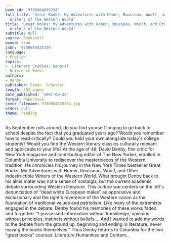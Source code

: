 ```yaml
---
book_id: '9780684835334'
full_title: 'Great Books: My Adventures with Homer, Rousseau, Woolf, and Other Indestructible
  Writers of the Western World'
title: 'Great Books: My Adventures with Homer, Rousseau, Woolf, and Other Indestructible
  Writers of the Western World'
subtitle: null
source: Bookshelf
owned: true
isbn: '9780684835334'
language:
- English
topics:
- 'Literary Studies: General'
- Reference Works
authors:
- Denby
publisher: Simon  Schuster
length: 492 pages
date_published: '1997-09-25'
format: Paperback
cover_filename: 9780684835334.jpg
order: null
theme: reading
---
```

As September rolls around, do you find yourself longing to go back to school despite the fact that you graduated years ago? Would you remember how to read critically? Could you hold your own alongside today's college students? Would you find the Western literary classics culturally relevant and applicable to your life?  At the age of 48, David Denby, film critic for New York magazine and contributing editor of The New Yorker, enrolled in Columbia University to rediscover the masterpieces of the Western tradition. He chronicles his journey in the New York Times bestseller Great Books: My Adventures with Homer, Rousseau, Woolf, and Other Indestructible Writers of the Western World.
What brought Denby back to his alma mater was not a sense of nostalgia, but the current academic debate surrounding Western literature. This culture war centers on the left's denunciation of "dead white European males" as oppressive and exclusionary and the right's reverence of the Western canon as the foundation of traditional values and patriotism. Like many of the extremists engaged in the debate, Denby found his memories of these works faded and forgotten. "I possessed information without knowledge, opinions without principles, instincts without beliefs.... And I wanted to add my words to the debate from the ground up, beginning and ending in literature, never leaving the books themselves."
Thus Denby returns to Columbia for the two "great books" courses: Literature Humanities and Contem...
